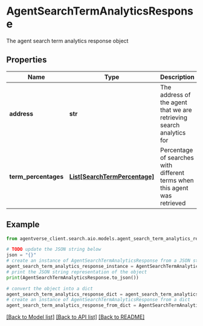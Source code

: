 # AgentSearchTermAnalyticsResponse

The agent search term analytics response object

## Properties

Name | Type | Description | Notes
------------ | ------------- | ------------- | -------------
**address** | **str** | The address of the agent that we are retrieving search analytics for | 
**term_percentages** | [**List[SearchTermPercentage]**](SearchTermPercentage.md) | Percentage of searches with different terms when this agent was retrieved | 

## Example

```python
from agentverse_client.search.aio.models.agent_search_term_analytics_response import AgentSearchTermAnalyticsResponse

# TODO update the JSON string below
json = "{}"
# create an instance of AgentSearchTermAnalyticsResponse from a JSON string
agent_search_term_analytics_response_instance = AgentSearchTermAnalyticsResponse.from_json(json)
# print the JSON string representation of the object
print(AgentSearchTermAnalyticsResponse.to_json())

# convert the object into a dict
agent_search_term_analytics_response_dict = agent_search_term_analytics_response_instance.to_dict()
# create an instance of AgentSearchTermAnalyticsResponse from a dict
agent_search_term_analytics_response_from_dict = AgentSearchTermAnalyticsResponse.from_dict(agent_search_term_analytics_response_dict)
```
[[Back to Model list]](../README.md#documentation-for-models) [[Back to API list]](../README.md#documentation-for-api-endpoints) [[Back to README]](../README.md)


